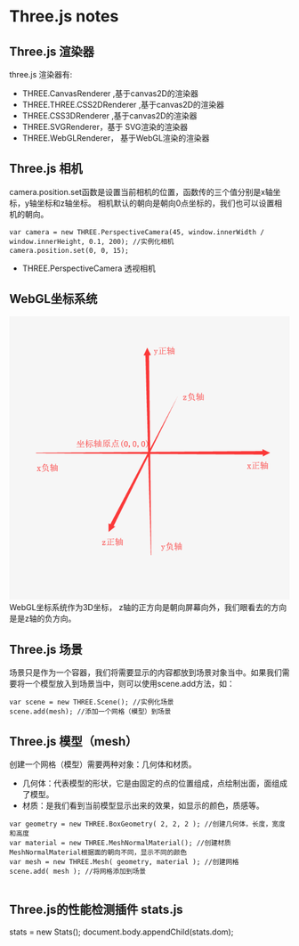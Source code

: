 # Three.js notes  



## Three.js 渲染器


three.js 渲染器有:

- THREE.CanvasRenderer ,基于canvas2D的渲染器
- THREE.THREE.CSS2DRenderer ,基于canvas2D的渲染器
- THREE.CSS3DRenderer ,基于canvas2D的渲染器
- THREE.SVGRenderer，基于 SVG渲染的渲染器
- THREE.WebGLRenderer， 基于WebGL渲染的渲染器


## Three.js 相机


camera.position.set函数是设置当前相机的位置，函数传的三个值分别是x轴坐标，y轴坐标和z轴坐标。
相机默认的朝向是朝向0点坐标的，我们也可以设置相机的朝向。
 
```
var camera = new THREE.PerspectiveCamera(45, window.innerWidth / window.innerHeight, 0.1, 200); //实例化相机
camera.position.set(0, 0, 15);
```

- THREE.PerspectiveCamera 透视相机

## WebGL坐标系统

![WebGL坐标系统](./webgl.png)
WebGL坐标系统作为3D坐标， z轴的正方向是朝向屏幕向外，我们眼看去的方向是是z轴的负方向。


## Three.js 场景

场景只是作为一个容器，我们将需要显示的内容都放到场景对象当中。如果我们需要将一个模型放入到场景当中，则可以使用scene.add方法，如：


```
var scene = new THREE.Scene(); //实例化场景
scene.add(mesh); //添加一个网格（模型）到场景
```

## Three.js 模型（mesh）
创建一个网格（模型）需要两种对象：几何体和材质。

- 几何体：代表模型的形状，它是由固定的点的位置组成，点绘制出面，面组成了模型。
- 材质：是我们看到当前模型显示出来的效果，如显示的颜色，质感等。


```
var geometry = new THREE.BoxGeometry( 2, 2, 2 ); //创建几何体，长度，宽度和高度
var material = new THREE.MeshNormalMaterial(); //创建材质 MeshNormalMaterial根据面的朝向不同，显示不同的颜色
var mesh = new THREE.Mesh( geometry, material ); //创建网格
scene.add( mesh ); //将网格添加到场景
 
```


## Three.js的性能检测插件 stats.js


stats = new Stats();
document.body.appendChild(stats.dom);